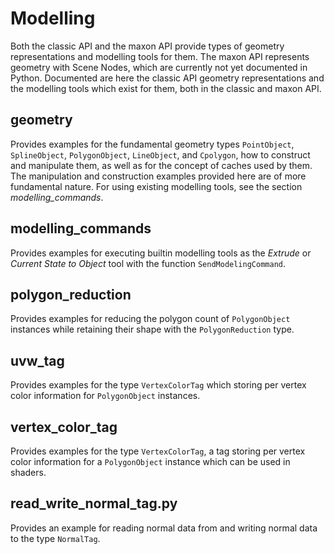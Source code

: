 # Modelling
Both the classic API and the maxon API provide types of geometry representations and modelling tools for them. The maxon API represents geometry with Scene Nodes, which are currently not yet documented in Python. Documented are here the classic API geometry representations and the modelling tools which exist for them, both in the classic and maxon API.

## geometry
Provides examples for the fundamental geometry types `PointObject`, `SplineObject`, `PolygonObject`, `LineObject`, and `Cpolygon`, how to construct and manipulate them, as well as for the concept of caches used by them. The manipulation and construction examples provided here are of more fundamental nature. For using existing modelling tools, see the section *modelling_commands*.

## modelling_commands
Provides examples for executing builtin modelling tools as the *Extrude* or *Current State to Object* tool with the function `SendModelingCommand`.

## polygon_reduction
Provides examples for reducing the polygon count of `PolygonObject` instances while retaining their shape with the `PolygonReduction` type.

## uvw_tag
Provides examples for the type `VertexColorTag` which storing per vertex color information for `PolygonObject` instances.

## vertex_color_tag
Provides examples for the type `VertexColorTag`, a tag storing per vertex color information for a `PolygonObject` instance which can be used in shaders.

## read_write_normal_tag.py
Provides an example for reading normal data from and writing normal data to the type `NormalTag`.



